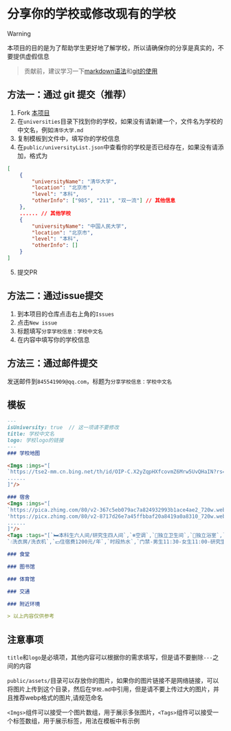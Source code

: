 # 分享你的学校或修改现有的学校

> [!WARNING]
> 本项目的目的是为了帮助学生更好地了解学校，所以请确保你的分享是真实的，不要提供虚假信息

> 贡献前，建议学习一下[markdown语法](https://www.runoob.com/markdown/md-tutorial.html)和[git的使用](https://www.liaoxuefeng.com/wiki/896043488029600)

## 方法一：通过 git 提交（推荐）

1. Fork [本项目](https://github.com/Riceneeder/university-wiki)
2. 在`universities`目录下找到你的学校，如果没有请新建一个，文件名为学校的中文名，例如`清华大学.md`
3. 复制模板到文件中，填写你的学校信息
4. 在`public/universityList.json`中查看你的学校是否已经存在，如果没有请添加，格式为

````json
[
    {
        "universityName": "清华大学",
        "location": "北京市",
        "level": "本科",
        "otherInfo": ["985", "211", "双一流"] // 其他信息
    },
    ...... // 其他学校
    {
        "universityName": "中国人民大学",
        "location": "北京市",
        "level": "本科",
        "otherInfo": []
    }
]
````

5. 提交PR

## 方法二：通过issue提交

1. 到本项目的仓库点击右上角的`Issues`
2. 点击`New issue`
3. 标题填写`分享学校信息：学校中文名`
4. 在内容中填写你的学校信息

## 方法三：通过邮件提交

发送邮件到`845541909@qq.com`，标题为`分享学校信息：学校中文名`

## 模板

```markdown
---
isUniversity: true  // 这一项请不要修改
title: 学校中文名
logo: 学校logo的链接
---
### 学校地图

<Imgs :imgs="[
`https://tse2-mm.cn.bing.net/th/id/OIP-C.X2yZqpHXfcovmZ6Mrw5UvQHaIN?rs=1&pid=ImgDetMain`,
......
]"/>

### 宿舍
<Imgs :imgs="[
`https://pica.zhimg.com/80/v2-367c5eb079ac7a824932993b1ace4ae2_720w.webp?source=1def8aca`,
'https://picx.zhimg.com/80/v2-8717d26e7a45ffbbaf20a8419a0a8310_720w.webp?source=1def8aca',
......
]"/>
<Tags :tags="[`🛏️本科生六人间/研究生四人间`,`❄️空调`,`🧻独立卫生间`,`🚿独立浴室`,`☕24H开水房`,
`💧洗衣房/洗衣机`,`💴住宿费1200元/年`,`时段热水`,`门禁-男生11:30-女生11:00-研究生无`]"/>

### 食堂

### 图书馆

### 体育馆

### 交通

### 附近环境

> 以上内容仅供参考
```

## 注意事项

`title`和`logo`是必填项，其他内容可以根据你的需求填写，但是请不要删除`---`之间的内容

`public/assets/`目录可以存放你的图片，如果你的图片链接不是网络链接，可以将图片上传到这个目录，然后在`学校.md`中引用，但是请不要上传过大的图片，并且推荐webp格式的图片,请规范命名

`<Imgs>`组件可以接受一个图片数组，用于展示多张图片，`<Tags>`组件可以接受一个标签数组，用于展示标签，用法在模板中有示例